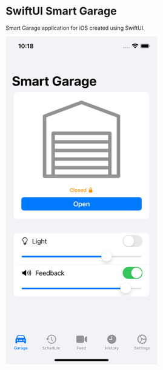 #  SwiftUI Smart Garage

 Smart Garage application for iOS created using SwiftUI.

<img src="screenshot.png" alt="screenshot" width="400px"> 
